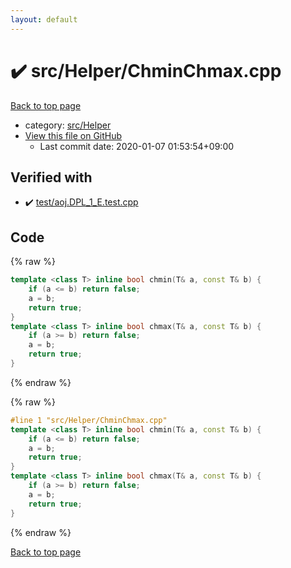 ```yaml
---
layout: default
---
```


<!-- mathjax config similar to math.stackexchange -->
<script type="text/javascript" async
  src="https://cdnjs.cloudflare.com/ajax/libs/mathjax/2.7.5/MathJax.js?config=TeX-MML-AM_CHTML">
</script>
<script type="text/x-mathjax-config">
  MathJax.Hub.Config({
    TeX: { equationNumbers: { autoNumber: "AMS" }},
    tex2jax: {
      inlineMath: [ ['$','$'] ],
      processEscapes: true
    },
    "HTML-CSS": { matchFontHeight: false },
    displayAlign: "left",
    displayIndent: "2em"
  });
</script>

<script type="text/javascript" src="https://cdnjs.cloudflare.com/ajax/libs/jquery/3.4.1/jquery.min.js"></script>
<script src="https://cdn.jsdelivr.net/npm/jquery-balloon-js@1.1.2/jquery.balloon.min.js" integrity="sha256-ZEYs9VrgAeNuPvs15E39OsyOJaIkXEEt10fzxJ20+2I=" crossorigin="anonymous"></script>
<script type="text/javascript" src="../../../assets/js/copy-button.js"></script>
<link rel="stylesheet" href="../../../assets/css/copy-button.css" />


# :heavy_check_mark: src/Helper/ChminChmax.cpp

<a href="../../../index.html">Back to top page</a>

* category: <a href="../../../index.html#1b49b634354b8edb1dc8ef8a73014950">src/Helper</a>
* <a href="{{ site.github.repository_url }}/blob/master/src/Helper/ChminChmax.cpp">View this file on GitHub</a>
    - Last commit date: 2020-01-07 01:53:54+09:00




## Verified with

* :heavy_check_mark: <a href="../../../verify/test/aoj.DPL_1_E.test.cpp.html">test/aoj.DPL_1_E.test.cpp</a>


## Code

<a id="unbundled"></a>
{% raw %}
```cpp
template <class T> inline bool chmin(T& a, const T& b) {
    if (a <= b) return false;
    a = b;
    return true;
}
template <class T> inline bool chmax(T& a, const T& b) {
    if (a >= b) return false;
    a = b;
    return true;
}

```
{% endraw %}

<a id="bundled"></a>
{% raw %}
```cpp
#line 1 "src/Helper/ChminChmax.cpp"
template <class T> inline bool chmin(T& a, const T& b) {
    if (a <= b) return false;
    a = b;
    return true;
}
template <class T> inline bool chmax(T& a, const T& b) {
    if (a >= b) return false;
    a = b;
    return true;
}

```
{% endraw %}

<a href="../../../index.html">Back to top page</a>

